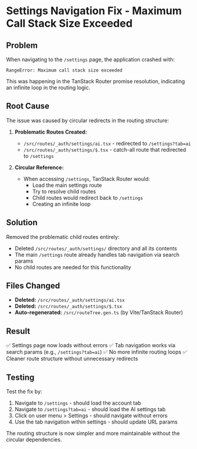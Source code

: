 # Settings Navigation Fix - Maximum Call Stack Size Exceeded

## Problem
When navigating to the `/settings` page, the application crashed with:
```
RangeError: Maximum call stack size exceeded
```

This was happening in the TanStack Router promise resolution, indicating an infinite loop in the routing logic.

## Root Cause
The issue was caused by circular redirects in the routing structure:

1. **Problematic Routes Created:**
   - `/src/routes/_auth/settings/ai.tsx` - redirected to `/settings?tab=ai`
   - `/src/routes/_auth/settings/$.tsx` - catch-all route that redirected to `/settings`

2. **Circular Reference:**
   - When accessing `/settings`, TanStack Router would:
     - Load the main settings route
     - Try to resolve child routes
     - Child routes would redirect back to `/settings`
     - Creating an infinite loop

## Solution
Removed the problematic child routes entirely:
- Deleted `/src/routes/_auth/settings/` directory and all its contents
- The main `/settings` route already handles tab navigation via search params
- No child routes are needed for this functionality

## Files Changed
- **Deleted:** `/src/routes/_auth/settings/ai.tsx`
- **Deleted:** `/src/routes/_auth/settings/$.tsx`
- **Auto-regenerated:** `/src/routeTree.gen.ts` (by Vite/TanStack Router)

## Result
✅ Settings page now loads without errors
✅ Tab navigation works via search params (e.g., `/settings?tab=ai`)
✅ No more infinite routing loops
✅ Cleaner route structure without unnecessary redirects

## Testing
Test the fix by:
1. Navigate to `/settings` - should load the account tab
2. Navigate to `/settings?tab=ai` - should load the AI settings tab
3. Click on user menu > Settings - should navigate without errors
4. Use the tab navigation within settings - should update URL params

The routing structure is now simpler and more maintainable without the circular dependencies.